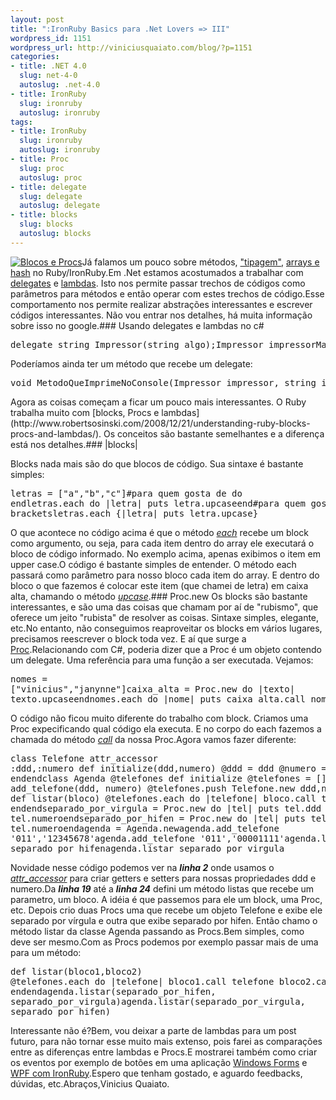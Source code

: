 ```yaml
--- 
layout: post
title: ":IronRuby Basics para .Net Lovers => III"
wordpress_id: 1151
wordpress_url: http://viniciusquaiato.com/blog/?p=1151
categories: 
- title: .NET 4.0
  slug: net-4-0
  autoslug: .net-4.0
- title: IronRuby
  slug: ironruby
  autoslug: ironruby
tags: 
- title: IronRuby
  slug: ironruby
  autoslug: ironruby
- title: Proc
  slug: proc
  autoslug: proc
- title: delegate
  slug: delegate
  autoslug: delegate
- title: blocks
  slug: blocks
  autoslug: blocks
---
```

[![Blocos e Procs](http://viniciusquaiato.com/blog/wp-content/uploads/2010/07/132243417_39300a8258_m.jpg "Blocos e Procs")](http://viniciusquaiato.com/blog/wp-content/uploads/2010/07/132243417_39300a8258_m.jpg)Já falamos um pouco sobre métodos, ["tipagem"](http://viniciusquaiato.com/blog/ironruby-basics-para-net-lovers-i/), [arrays e hash](http://viniciusquaiato.com/blog/ironruby-basics-para-net-lovers-ii/) no Ruby/IronRuby.Em .Net estamos acostumados a trabalhar com [delegates](http://msdn.microsoft.com/en-us/library/ms173171(VS.80).aspx) e [lambdas](http://msdn.microsoft.com/en-us/library/bb397687.aspx). Isto nos permite passar trechos de códigos como parâmetros para métodos e então operar com estes trechos de código.Esse comportamento nos permite realizar abstrações interessantes e escrever códigos interessantes. Não vou entrar nos detalhes, há muita informação sobre isso no google.### Usando delegates e lambdas no c#
<pre lang="csharp">delegate string Impressor(string algo);Impressor impressorMaiusculo = delegate(String s){    return "Upper -> " + s.ToUpper();};Impressor impressorMinusculo = delegate(String s){    return "Lower -> " + s.ToLower();};Console.WriteLine(impressorMinusculo("VINICIUS"));Console.WriteLine(impressorMaiusculo("vinicius"));</pre>Poderíamos ainda ter um método que recebe um delegate:<pre lang="csharp">void MetodoQueImprimeNoConsole(Impressor impressor, string imprimir){    Console.WriteLine(impressor(imprimir));}MetodoQueImprimeNoConsole(    delegate(String s)    {        string reversed = string.Empty;        s.Reverse().ToList().ForEach(c => reversed += c.ToString());        return reversed;    }, "Vinicius");MetodoQueImprimeNoConsole(s => s.ToUpper(), "vinicius");</pre>Agora as coisas começam a ficar um pouco mais interessantes. O Ruby trabalha muito com [blocks, Procs e lambdas](http://www.robertsosinski.com/2008/12/21/understanding-ruby-blocks-procs-and-lambdas/). Os conceitos são bastante semelhantes e a diferença está nos detalhes.### |blocks|
Blocks nada mais são do que blocos de código. Sua sintaxe é bastante simples:<pre lang="ruby">letras = ["a","b","c"]#para quem gosta de do endletras.each do |letra|    puts letra.upcaseend#para quem gosta de bracketsletras.each {|letra| puts letra.upcase}</pre>O que acontece no código acima é que o método _[each](http://ruby-doc.org/core/classes/Array.html#M002173)_ recebe um block como argumento, ou seja, para cada item dentro do array ele executará o bloco de código informado. No exemplo acima, apenas exibimos o item em upper case.O código é bastante simples de entender. O método each passará como parâmetro para nosso bloco cada item do array. E dentro do bloco o que fazemos é colocar este item (que chamei de letra) em caixa alta, chamando o método _[upcase](http://ruby-doc.org/core/classes/String.html#M000793)_.### Proc.new
Os blocks são bastante interessantes, e são uma das coisas que chamam por aí de "rubismo", que oferece um jeito "rubista" de resolver as coisas. Sintaxe simples, elegante, etc.No entanto, não conseguimos reaproveitar os blocks em vários lugares, precisamos reescrever o block toda vez. E aí que surge a [Proc](http://ruby-doc.org/core/classes/Proc.html).Relacionando com C#, poderia dizer que a Proc é um objeto contendo um delegate. Uma referência para uma função a ser executada. Vejamos:<pre lang="ruby" line="1">nomes = ["vinicius","janynne"]caixa_alta = Proc.new do |texto|    texto.upcaseendnomes.each  do |nome|     puts caixa_alta.call nomeend</pre>O código não ficou muito diferente do trabalho com block. Criamos uma Proc expecificando qual código ela executa. E no corpo do each fazemos a chamada do método _[call](http://ruby-doc.org/core/classes/Proc.html#M001553)_ da nossa Proc.Agora vamos fazer diferente:<pre lang="ruby" line="1">class Telefone  attr_accessor :ddd,:numero  def initialize(ddd,numero)    @ddd = ddd    @numero = numero  endendclass Agenda  @telefones  def initialize    @telefones = []  end  def add_telefone(ddd, numero)    @telefones.push Telefone.new ddd,numero  end  def listar(bloco)    @telefones.each do |telefone|      bloco.call telefone    end  endendseparado_por_virgula = Proc.new do |tel|  puts tel.ddd + "," + tel.numeroendseparado_por_hifen = Proc.new do |tel|  puts tel.ddd + "-" + tel.numeroendagenda = Agenda.newagenda.add_telefone '011','12345678'agenda.add_telefone '011','00001111'agenda.listar separado_por_hifenagenda.listar separado_por_virgula</pre>Novidade nesse código podemos ver na _**linha 2**_ onde usamos o _[attr_accessor](http://ruby-doc.org/core/classes/Module.html#M001681)_ para criar getters e setters para nossas propriedades ddd e numero.Da _**linha 19**_ até a _**linha 24**_ defini um método listas que recebe um parametro, um bloco. A idéia é que passemos para ele um block, uma Proc, etc. Depois crio duas Procs uma que recebe um objeto Telefone e exibe ele separado por vírgula e outra que exibe separado por hifen. Então chamo o método listar da classe Agenda passando as Procs.Bem simples, como deve ser mesmo.Com as Procs podemos por exemplo passar mais de uma para um método:<pre lang="ruby" line="19">def listar(bloco1,bloco2)  @telefones.each do |telefone|    bloco1.call telefone    bloco2.call telefone  endendagenda.listar(separado_por_hifen, separado_por_virgula)agenda.listar(separado_por_virgula, separado_por_hifen)</pre>Interessante não é?Bem, vou deixar a parte de lambdas para um post futuro, para não tornar esse muito mais extenso, pois farei as comparações entre as diferenças entre lambdas e Procs.E mostrarei também como criar os eventos por exemplo de botões em uma aplicação [Windows Forms](http://viniciusquaiato.com/blog/sharpdevelop-ide-para-trabalhar-com-ironruby/) e [WPF com IronRuby](http://viniciusquaiato.com/blog/ironruby-rodando-ruby-dentro-do-net/).Espero que tenham gostado, e aguardo feedbacks, dúvidas, etc.Abraços,Vinicius Quaiato.
